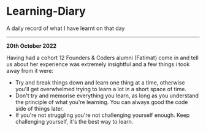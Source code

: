 # Learning-Diary
A daily record of what I have learnt on that day

---
**20th October 2022**

Having had a cohort 12 Founders & Coders alumni (Fatimat) come in and tell us about her experience was extremely insightful and a few things i took away from it were: 

- Try and break things down and learn one thing at a time, otherwise you'll get overwhelmed trying to learn a lot in a short space of time.
- Don't try and memorise everything you learn, as long as you understand the principle of what you're learning. You can always good the code side of things later.
- If you're not struggling you're not challenging yourself enough. Keep challenging yourself, it's the best way to learn. 
